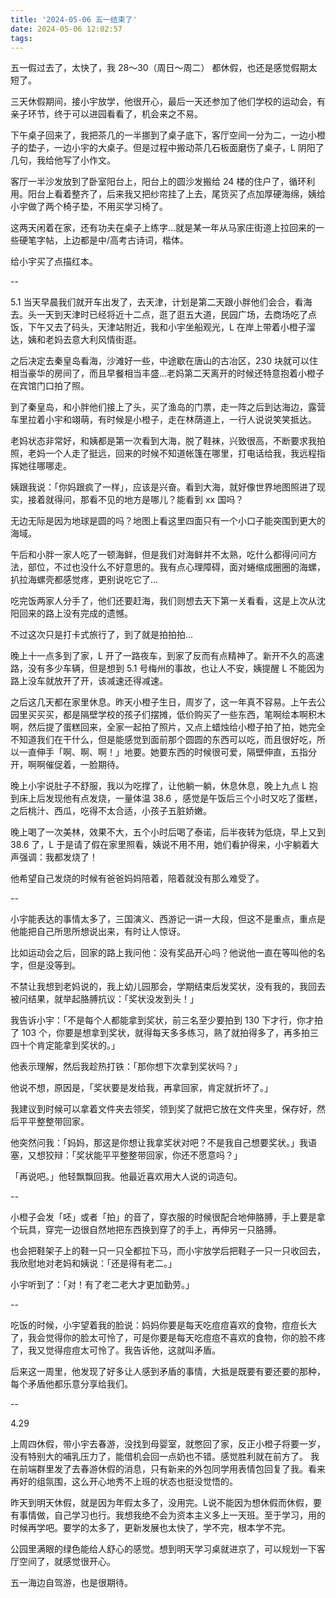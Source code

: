 ```yaml
---
title: '2024-05-06 五一结束了'
date: 2024-05-06 12:02:57
tags:
---
```



五一假过去了，太快了，我 28～30（周日～周二） 都休假，也还是感觉假期太短了。

三天休假期间，接小宇放学，他很开心，最后一天还参加了他们学校的运动会，有亲子环节，终于可以进园看看了，机会来之不易。

下午桌子回来了，我把茶几的一半挪到了桌子底下，客厅空间一分为二，一边小橙子的垫子，一边小宇的大桌子。但是过程中搬动茶几石板面磨伤了桌子，L 阴阳了几句，我给他写了小作文。

客厅一半沙发放到了卧室阳台上，阳台上的圆沙发搬给 24 楼的住户了，循环利用。阳台上看着整齐了，后来我又把纱帘挂了上去，尾货买了点加厚硬海绵，姨给小宇做了两个椅子垫，不用买学习椅了。

这两天闲着在家，还有功夫在桌子上练字...就是某一年从马家庄街道上拉回来的一些硬笔字帖，上边都是中/高考古诗词，楷体。

给小宇买了点描红本。

--

5.1 当天早晨我们就开车出发了，去天津，计划是第二天跟小胖他们会合，看海去。头一天到天津时已经将近十二点，逛了逛五大道，民园广场，去商场吃了点饭，下午又去了码头，天津站附近，我和小宇坐船观光，L 在岸上带着小橙子溜达，姨和老妈去意大利风情街逛。

之后决定去秦皇岛看海，沙滩好一些，中途歇在唐山的古冶区，230 块就可以住相当豪华的房间了，而且早餐相当丰盛...老妈第二天离开的时候还特意抱着小橙子在宾馆门口拍了照。

到了秦皇岛，和小胖他们接上了头，买了渔岛的门票，走一阵之后到达海边，露营车里拉着小宇和翊萌，有时候是小橙子，走在林荫道上，一行人说说笑笑抵达。

老妈状态非常好，和姨都是第一次看到大海，脱了鞋袜，兴致很高，不断要求我拍照，老妈一个人走了挺远，回来的时候不知道帐篷在哪里，打电话给我，我远程指挥她往哪哪走。

姨跟我说：「你妈跟疯了一样」，应该是兴奋。看到大海，就好像世界地图照进了现实，接着就得问，那看不见的地方是哪儿？能看到 xx 国吗？

无边无际是因为地球是圆的吗？地图上看这里四面只有一个小口子能突围到更大的海域。

午后和小胖一家人吃了一顿海鲜，但是我们对海鲜并不太熟，吃什么都得问问方法，部位，不过也没什么不好意思的。我有点心理障碍，面对蜷缩成圈圈的海螺，扒拉海螺壳都感觉疼，更别说吃它了...

吃完饭两家人分手了，他们还要赶海，我们则想去天下第一关看看，这是上次从沈阳回来的路上没有完成的遗憾。

不过这次只是打卡式旅行了，到了就是拍拍拍...

晚上十一点多到了家，L 开了一路夜车，到家了反而有点精神了。新开不久的高速路，没有多少车辆，但是想到 5.1 号梅州的事故，也让人不安，姨提醒 L 不能因为路上没车就放开了开，该减速还得减速。

之后这几天都在家里休息。昨天小橙子生日，周岁了，这一年真不容易。上午去公园里买买买，都是隔壁学校的孩子们摆摊，低价购买了一些东西，笔啊绘本啊积木啊，然后提了蛋糕回来，全家一起拍了照片，又点上蜡烛给小橙子拍了拍，她完全不知道我们在干什么，但是能感觉到面前那个圆圆的东西可以吃，而且很好吃，所以一直伸手「啊、啊、啊！」地要。她要东西的时候很可爱，隔壁伸直，五指分开，啊啊催促着，一脸期待。

晚上小宇说肚子不舒服，我以为吃撑了，让他躺一躺，休息休息，晚上九点 L 抱到床上后发现他有点发烧，一量体温 38.6 ，感觉是午饭后三个小时又吃了蛋糕，之后桃汁、西瓜，吃得不太合适，小孩子五脏娇嫩。

晚上喝了一次美林，效果不大，五个小时后喝了泰诺，后半夜转为低烧，早上又到 38.6 了，L 于是请了假在家里照看，姨说不用不用，她们看护得来，小宇躺着大声强调：我都发烧了！

他希望自己发烧的时候有爸爸妈妈陪着，陪着就没有那么难受了。

--

小宇能表达的事情太多了，三国演义、西游记一讲一大段，但这不是重点，重点是他能把自己所思所想说出来，有时让人惊讶。

比如运动会之后，回家的路上我问他：没有奖品开心吗？他说他一直在等叫他的名字，但是没等到。

不禁让我想到老妈说的，我上幼儿园那会，学期结束后发奖状，没有我的，我回去被问结果，就举起胳膊抗议：「奖状没发到头！」

我告诉小宇：「不是每个人都能拿到奖状，前三名至少要拍到 130 下才行，你才拍了 103 个，你要是想拿到奖状，就得每天多多练习，熟了就拍得多了，再多拍三四十个肯定能拿到奖状的。」

他表示理解，然后我趁热打铁：「那你想下次拿到奖状吗？」

他说不想，原因是，「奖状要是发给我，再拿回家，肯定就折坏了。」

我建议到时候可以拿着文件夹去领奖，领到奖了就把它放在文件夹里，保存好，然后平平整整带回家。

他突然问我：「妈妈，那这是你想让我拿奖状对吧？不是我自己想要奖状。」我语塞，又想狡辩：「奖状能平平整整带回家，你还不愿意吗？」

「再说吧。」他轻飘飘回我。他最近喜欢用大人说的词造句。

--

小橙子会发「呸」或者「拍」的音了，穿衣服的时候很配合地伸胳膊，手上要是拿个玩具，穿完一边很自然地把东西换到穿了的手上，再伸另一只胳膊。

也会把鞋架子上的鞋一只一只全都拉下马，而小宇放学后把鞋子一只一只收回去，我欣慰地对老妈和姨说：「还是得有老二。」

小宇听到了：「对！有了老二老大才更加勤劳。」

--

吃饭的时候，小宇望着我的脸说：妈妈你要是每天吃痘痘喜欢的食物，痘痘长大了，我会觉得你的脸太可怜了，可是你要是每天吃痘痘不喜欢的食物，你的脸不疼了，我又觉得痘痘太可怜了。我告诉他，这就叫矛盾。

后来这一周里，他发现了好多让人感到矛盾的事情，大抵是既要有要还要的那种，每个矛盾他都乐意分享给我们。

--

4.29

上周四休假，带小宇去春游，没找到母婴室，就憋回了家，反正小橙子将要一岁，没有特别大的哺乳压力了，能借机会回一点奶也不错。感觉胜利就在前方了。
我在前端群里发了去春游休假的消息，只有新来的外包同学用表情包回复了我。看来再好的组氛围，这么开心地秀不上班的状态也挺没觉悟的。

昨天到明天休假，就是因为年假太多了，没用完。L说不能因为想休假而休假，要有事情做，自己学习也行。我想我绝不会为资本主义多上一天班。至于学习，用的时候再学吧。要学的太多了，更新发展也太快了，学不完，根本学不完。

公园里满眼的绿色能给人舒心的感觉。想到明天学习桌就进京了，可以规划一下客厅空间了，就感觉很开心。

五一海边自驾游，也是很期待。



